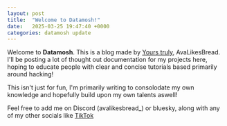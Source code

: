```yaml
---
layout: post
title:  "Welcome to Datamosh!"
date:   2025-03-25 19:47:40 +0000
categories: datamosh update
---
```

Welcome to **Datamosh**. This is a blog made by [Yours truly][bsky-link], AvaLikesBread. I'll be posting a lot of thought out documentation for my projects here, hoping to educate people with clear and concise tutorials based primarily around hacking!

This isn't just for fun, I'm primarily writing to consolodate my own knowledge and hopefully build upon my own talents aswell!

Feel free to add me on Discord (avalikesbread_) or bluesky, along with any of my other socials like [TikTok][tiktok-link]

[bsky-link]: https://bsky.app/profile/avalikesbread.bsky.social
[tiktok-link]: https://www.tiktok.com/@avalikesbread
